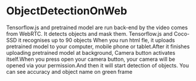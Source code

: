 # ObjectDetectionOnWeb
Tensorflow.js and pretrained model are run back-end by the video comes from WebRTC. It detects objects and mask them.
Tensorflow.js and Coco-SSD it recognises up to 90 objects When you run html fle, it uploads pretrained model to your computer, mobile phone or tablet.After it finishes uploading pretrained model at background, Camera button activates itself.When you press open your camera button, your camera will be opened via your permission.And then it will start detection of objects. You can see accuracy and object name on green frame
